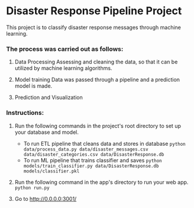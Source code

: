# Disaster Response Pipeline Project
This project is to classify disaster response messages through machine learning. 

### The process was carried out as follows:

1. Data Processing
    Assessing and cleaning the data, so that it can be utilized by machine learning algorithms.
    
2. Model training
    Data was passed through a pipeline and a prediction model is made.
    
3. Prediction and Visualization
    

### Instructions:
1. Run the following commands in the project's root directory to set up your database and model.

    - To run ETL pipeline that cleans data and stores in database
        `python data/process_data.py data/disaster_messages.csv data/disaster_categories.csv data/DisasterResponse.db`
    - To run ML pipeline that trains classifier and saves
        `python models/train_classifier.py data/DisasterResponse.db models/classifier.pkl`

2. Run the following command in the app's directory to run your web app.
    `python run.py`

3. Go to http://0.0.0.0:3001/
